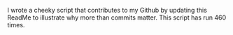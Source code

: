 I wrote a cheeky script that contributes to my Github by updating this ReadMe to illustrate why more than commits matter. This script has run 460 times.